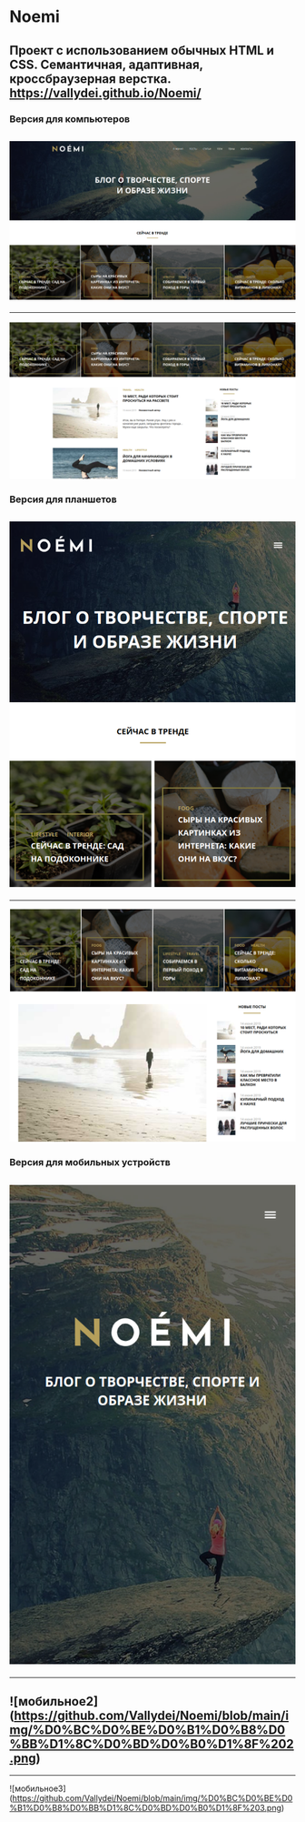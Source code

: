 # Noemi #
Проект с использованием обычных HTML и CSS. Семантичная, адаптивная, кроссбраузерная верстка. https://vallydei.github.io/Noemi/
---
### Версия для компьютеров ###
![Комп1](https://github.com/Vallydei/Noemi/blob/main/img/%D0%BA%D0%BE%D0%BC%D0%BF%D1%8C%D1%8E%D1%82%D0%B5%D1%80%201.png)
---
---
![Комп2](https://github.com/Vallydei/Noemi/blob/main/img/%D0%BA%D0%BE%D0%BC%D0%BF%D1%8C%D1%8E%D1%82%D0%B5%D1%80%202.png)
### Версия для планшетов ###
![планшет1](https://github.com/Vallydei/Noemi/blob/main/img/%D0%BF%D0%BB%D0%B0%D0%BD%D1%88%D0%B5%D1%82%201.png)
---
---
![планшет2](https://github.com/Vallydei/Noemi/blob/main/img/%D0%9F%D0%BB%D0%B0%D0%BD%D1%88%D0%B5%D1%82%202.png)
### Версия для мобильных устройств ###
![мобильное1](https://github.com/Vallydei/Noemi/blob/main/img/%D0%BC%D0%BE%D0%B1%D0%B8%D0%BB%D1%8C%D0%BD%D0%B0%D1%8F%201.png) 
---
---
![мобильное2] (https://github.com/Vallydei/Noemi/blob/main/img/%D0%BC%D0%BE%D0%B1%D0%B8%D0%BB%D1%8C%D0%BD%D0%B0%D1%8F%202.png) 
---
---
![мобильное3] (https://github.com/Vallydei/Noemi/blob/main/img/%D0%BC%D0%BE%D0%B1%D0%B8%D0%BB%D1%8C%D0%BD%D0%B0%D1%8F%203.png)
